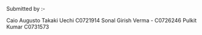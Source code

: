 Submitted by :-

Caio Augusto Takaki Uechi C0721914
Sonal Girish Verma - C0726246
Pulkit Kumar C0731573